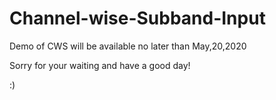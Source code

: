 # Channel-wise-Subband-Input

Demo of CWS will be available no later than May,20,2020

Sorry for your waiting and have a good day!

:)
